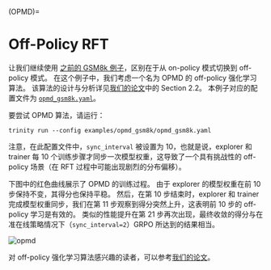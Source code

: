 (OPMD)=
# Off-Policy RFT


让我们继续使用 [之前的 GSM8k 例子](./example_reasoning_basic.md)，区别在于从 on-policy 模式切换到 off-policy 模式。
在这个例子中，我们考虑一个名为 OPMD 的 off-policy 强化学习算法。
该算法的设计与分析详见[我们的论文](https://arxiv.org/abs/2509.24203)中的 Section 2.2。
本例子对应的配置文件为 [`opmd_gsm8k.yaml`](https://github.com/modelscope/Trinity-RFT/blob/main/examples/opmd_gsm8k/opmd_gsm8k.yaml)。

要尝试 OPMD 算法，请运行：
```shell
trinity run --config examples/opmd_gsm8k/opmd_gsm8k.yaml
```

注意，在此配置文件中，`sync_interval` 被设置为 10，也就是说，explorer 和 trainer 每 10 个训练步骤才同步一次模型权重，这导致了一个具有挑战性的 off-policy 场景（在 RFT 过程中可能出现剧烈的分布偏移）。

下图中的红色曲线展示了 OPMD 的训练过程。
由于 explorer 的模型权重在前 10 步保持不变，其得分也保持平稳。
然后，在第 10 步结束时，explorer 和 trainer 完成模型权重同步，我们在第 11 步观察到得分突然上升，这表明前 10 步的 off-policy 学习是有效的。
类似的性能提升在第 21 步再次出现，最终收敛的得分与在准在线策略情况下（`sync_interval=2`）GRPO 所达到的结果相当。

![opmd](../../assets/opmd-curve.png)

对 off-policy 强化学习算法感兴趣的读者，可以参考[我们的论文](https://arxiv.org/abs/2509.24203)。
